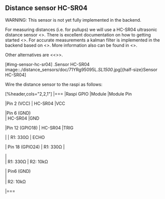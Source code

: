 
## Distance sensor HC-SR04
WARNING: This sensor is not yet fully implemented in the backend.

For measuring distances (i.e. for pullups) we will use a HC-SR04 ultrasonic distance sensor <<HCSR04Package>>.
There is excellent documentation on how to getting started <<HCSR04GettingStarted>>.
For accurate measurements a kalman filter is implemented in the backend based on <<HCSR04KalmanFilter>>.
More information also can be found in <<KalmanHCSR04>>.

Other alternatives are <<<VelocityBraincoder>>>.

[#img-sensor-hc-sr04]
.Sensor HC-SR04
image::./distance_sensors/doc/71YRg95095L._SL1500_.jpg[{half-size}Sensor HC-SR04]


Wire the distance sensor to the raspi as follows:

[%header,cols="2,2,1"] 
|===
|Raspi GPIO
|Module
|Module Pin

|Pin 2 (VCC)
| HC-SR04 
|VCC

|Pin 6 (GND)  
| HC-SR04 
|GND

|Pin 12 (GPIO18)
| HC-SR04 
|TRIG

|
| R1: 330Ω 
| ECHO 

| Pin 18 (GPIO24) 
| R1: 330Ω 
|          

|                 
| R1: 330Ω 
| R2: 10kΩ   

| Pin6 (GND)      
|          
|  R2: 10kΩ  

|===
